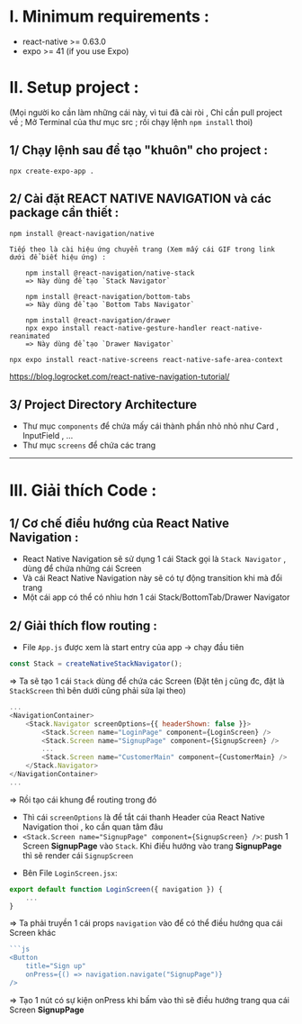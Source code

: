 # I. Minimum requirements :
- react-native >= 0.63.0
- expo >= 41 (if you use Expo)

# II. Setup project : 
(Mọi người ko cần làm những cái này, vì tui đã cài ròi , Chỉ cần pull project về ; Mở Terminal của thư mục src ; rồi chạy lệnh `npm install` thoi)

## 1/ Chạy lệnh sau để tạo "khuôn" cho project :

    npx create-expo-app .

## 2/ Cài đặt REACT NATIVE NAVIGATION và các package cần thiết :

    npm install @react-navigation/native

    Tiếp theo là cài hiệu ứng chuyển trang (Xem mấy cái GIF trong link dưới để biết hiệu ứng) :

        npm install @react-navigation/native-stack
        => Này dùng để tạo `Stack Navigator`

        npm install @react-navigation/bottom-tabs
        => Này dùng để tạo `Bottom Tabs Navigator`

        npm install @react-navigation/drawer
        npx expo install react-native-gesture-handler react-native-reanimated
        => Này dùng để tạo `Drawer Navigator`

    npx expo install react-native-screens react-native-safe-area-context

https://blog.logrocket.com/react-native-navigation-tutorial/

## 3/ Project Directory Architecture
- Thư mục `components` để chứa mấy cái thành phần nhỏ nhỏ như Card , InputField , ...
- Thư mục `screens` để chứa các trang

---

# III. Giải thích Code :
## 1/ Cơ chế điều hướng của React Native Navigation :
- React Native Navigation sẽ sử dụng 1 cái Stack gọi là `Stack Navigator` , dùng để chứa những cái Screen
- Và cái React Native Navigation này sẽ có tự động transition khi mà đổi trang
- Một cái app có thể có nhìu hơn 1 cái Stack/BottomTab/Drawer Navigator


## 2/ Giải thích flow routing :
- File `App.js` được xem là start entry của app -> chạy đầu tiên
```js
const Stack = createNativeStackNavigator();
```
=> Ta sẽ tạo 1 cái `Stack` dùng để chứa các Screen (Đặt tên j cũng đc, đặt là `StackScreen` thì bên dưới cũng phải sửa lại theo)
```js
...
<NavigationContainer>
	<Stack.Navigator screenOptions={{ headerShown: false }}>
		<Stack.Screen name="LoginPage" component={LoginScreen} />
		<Stack.Screen name="SignupPage" component={SignupScreen} />
		...
		<Stack.Screen name="CustomerMain" component={CustomerMain} />
	</Stack.Navigator>
</NavigationContainer>
...
```
=> Rồi tạo cái khung <NavigationContainer> để routing trong đó
+ Thì cái `screenOptions` là để tắt cái thanh Header của React Native Navigation thoi , ko cần quan tâm đâu
+  `<Stack.Screen name="SignupPage" component={SignupScreen} />`: push 1 Screen **SignupPage** vào `Stack`. Khi điều hướng vào trang **SignupPage** thì sẽ render cái `SignupScreen`
- Bên File `LoginScreen.jsx`:

```js
export default function LoginScreen({ navigation }) {
    ...
}
```

=> Ta phải truyền 1 cái props `navigation` vào để có thể điều hướng qua cái Screen khác
```js
```js
<Button
    title="Sign up"
    onPress={() => navigation.navigate("SignupPage")}
/>
```
=> Tạo 1 nút có sự kiện onPress khi bấm vào thì sẽ điều hướng trang qua cái Screen **SignupPage**
